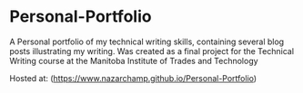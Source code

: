 # Personal-Portfolio
A Personal portfolio of my technical writing skills, containing several blog posts illustrating my writing. Was created as a final project for the Technical Writing course at the Manitoba Institute of Trades and Technology

Hosted at: (https://www.nazarchamp.github.io/Personal-Portfolio)
